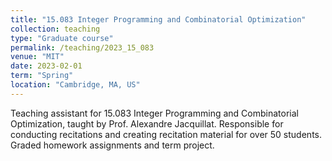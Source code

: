 ```yaml
---
title: "15.083 Integer Programming and Combinatorial Optimization"
collection: teaching
type: "Graduate course"
permalink: /teaching/2023_15_083
venue: "MIT"
date: 2023-02-01
term: "Spring"
location: "Cambridge, MA, US"
---
```


Teaching assistant for 15.083 Integer Programming and Combinatorial Optimization, taught by Prof. Alexandre Jacquillat. Responsible for conducting recitations and creating recitation material for over 50 students. Graded homework assignments and term project.